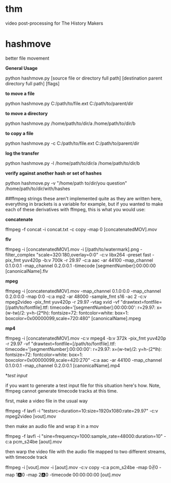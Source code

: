 # thm
video post-processing for The History Makers

# hashmove
better file movement

**General Usage**

python hashmove.py [source file or directory full path] [destination parent directory full path] [flags]

**to move a file**

python hashmove.py C:/path/to/file.ext C:/path/to/parent/dir

**to move a directory**

python hashmove.py /home/path/to/dir/a /home/path/to/dir/b

**to copy a file**

python hashmove.py -c C:/path/to/file.ext C:/path/to/parent/dir

**log the transfer**

python hashmove.py -l /home/path/to/dir/a /home/path/to/dir/b

**verify against another hash or set of hashes**

python hashmove.py -v "/home/path to/dir/you question" /home/path/to/dir/with/hashes



##ffmpeg strings
these aren't implemented quite as they are written here, everything in brackets is a variable for example, but if you wanted to make each of these derivatives with ffmpeg, this is what you would use:

**concatenate**

ffmpeg -f concat -i concat.txt -c copy -map 0 [concatenatedMOV].mov


**flv**

ffmpeg -i [concatenatedMOV].mov -i [/path/to/watermark].png -filter_complex "scale=320:180,overlay=0:0" -c:v libx264 -preset fast -pix_fmt yuv420p -b:v 700k -r 29.97 -c:a aac -ar 44100 -map_channel 0.1.0:0.1 -map_channel 0.2.0:0.1 -timecode [segmentNumber]:00:00:00 [canonicalName].flv

**mpeg**

ffmpeg -i [concatenatedMOV].mov -map_channel 0.1.0:0.0 -map_channel 0.2.0:0.0 -map 0:0 -c:a mp2 -ar 48000 -sample_fmt s16 -ac 2 -c:v mpeg2video -pix_fmt yuv420p -r 29.97 -vtag xvid -vf "drawtext=fontfile=[/path/to/fontfile].ttf: timecode='[segmentNumber]\:00\:00\:00': r=29.97: x=(w-tw)/2: y=h-(2*lh): fontsize=72: fontcolor=white: box=1: boxcolor=0x00000099,scale=720:480" [canonicalName].mpeg

**mp4**

ffmpeg -i [concatenatedMOV].mov -c:v mpeg4 -b:v 372k -pix_fmt yuv420p -r 29.97 -vf "drawtext=fontfile=[/path/to/fontfile].ttf: timecode='[segmentNumber]\:00\:00\:00': r=29.97: x=(w-tw)/2: y=h-(2*lh): fontsize=72: fontcolor=white: box=1: boxcolor=0x00000099,scale=420:270" -c:a aac -ar 44100 -map_channel 0.1.0:0.1 -map_channel 0.2.0:0.1 [canonicalName].mp4

**test input*

if you want to generate a test input file for this situation here's how. Note, ffmpeg cannot generate timecode tracks at this time.

first, make a video file in the usual way

ffmpeg -f lavfi -i "testsrc=duration=10:size=1920x1080:rate=29.97" -c:v mpeg2video [vout].mov

then make an audio file and wrap it in a mov

ffmpeg -f lavfi -i "sine=frequency=1000:sample_rate=48000:duration=10" -c:a pcm_s24be [aout].mov

then warp the video file with the audio file mapped to two different streams, with timecode track

ffmpeg -i [vout].mov -i [aout].mov -c:v copy -c:a pcm_s24be -map 0:v:0 -map 1:a:0 -map 2:a:0 -timecode 00:00:00:00 [out].mov
